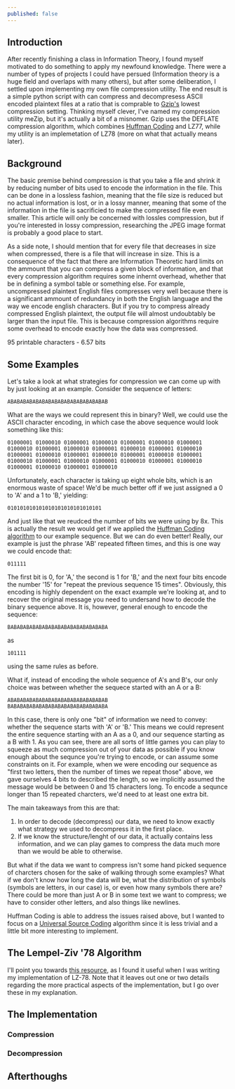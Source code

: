 ```yaml
---
published: false
---
```

## Introduction

After recently finishing a class in Information Theory, I found myself motivated to do something to apply my newfound knowledge. There were a number of types of projects I could have persued (Information theory is a huge field and overlaps with many others), but after some deliberation, I settled upon implementing my own file compression utility. The end result is a simple python script with can compress and decompresess ASCII encoded plaintext files at a ratio that is comprable to [Gzip's](http://www.gzip.org/)  lowest compression setting. Thinking myself clever, I've named my compression utility meZip, but it's actually a bit of a misnomer. Gzip uses the DEFLATE compression algorithm, which combines [Huffman Coding](http://www.geeksforgeeks.org/greedy-algorithms-set-3-huffman-coding/) and LZ77, while my utility is an implemetation of LZ78 (more on what that actually means later).

## Background

The basic premise behind compression is that you take a file and shrink it by reducing number of bits used to encode the information in the file. This can be done in a lossless fashion, meaning that the file size is reduced but no actual information is lost, or in a lossy manner, meaning that some of the information in the file is sacrificied to make the compressed file even smaller. This article will only be concerned with lossles compression, but if you're interested in lossy compression, researching the JPEG image format is probably a good place to start.

As a side note, I should mention that for every file that decreases in size when compressed, there is a file that will increase in size. This is a consequence of the fact that there are Information Theoretic hard limits on the ammount that you can compress a given block of information, and that every compression algorithm requires some inhernt overhead, whether that be in defining a symbol table or something else. For example, uncompressed plaintext English files compresses very well because there is a significant ammount of redundancy in both the English language and the way we encode english characters. But if you try to compress already compressed English plaintext, the output file will almost undoubtably be larger than the input file. This is because compression algorithms require some overhead to encode exactly how the data was compressed.

95 printable characters - 6.57 bits

## Some Examples

Let's take a look at what strategies for compression we can come up with by just looking at an example. Consider the sequence of letters:

	ABABABABABABABABABABABABABABABAB

What are the ways we could represent this in binary? Well, we could use the ASCII character encoding, in which case the above sequence would look something like this:

	01000001 01000010 01000001 01000010 01000001 01000010 01000001 01000010 01000001 01000010 01000001 01000010 01000001 01000010 01000001 01000010 01000001 01000010 01000001 01000010 01000001 01000010 01000001 01000010 01000001 01000010 01000001 01000010 01000001 01000010 01000001 01000010

Unfortunately, each character is taking up eight whole bits, which is an enormous waste of space! We'd be much better off if we just assigned a 0 to 'A' and a 1 to 'B,' yielding:

	010101010101010101010101010101

And just like that we reudced the number of bits we were using by 8x. This is actually the result we would get if we applied the [Huffman Coding algorithm](https://en.wikipedia.org/wiki/Huffman_coding) to our example sequence. But we can do even better! Really, our example is just the phrase 'AB' repeated fifteen times, and this is one way we could encode that:

	011111

The first bit is 0, for 'A,' the second is 1 for 'B,' and the next four bits encode the number '15' for "repeat the previous sequence 15 times". Obviously, this encoding is highly dependent on the exact example we're looking at, and to recover the original message you need to undersand how to decode the binary sequence above. It is, however, general enough to encode the sequence:

	BABABABABABABABABABABABABABABABA

as

	101111
    
using the same rules as before.
    
What if, instead of encoding the whole sequence of A's and B's, our only choice was between whether the sequece started with an A or a B:

	ABABABABABABABABABABABABABABABAB
	BABABABABABABABABABABABABABABABA

In this case, there is only one "bit" of information we need to convey: whether the sequence starts with 'A' or 'B.' This means we could represent the entire sequence starting with an A as a 0, and our sequence starting as a B with 1. As you can see, there are all sorts of little games you can play to squeeze as much compression out of your data as possible if you know enough about the sequnce you're trying to encode, or can assume some constraints on it. For example, when we were encoding our sequence as "first two letters, then the number of times we repeat those" above, we gave ourselves 4 bits to described the length, so we implicitly assumed the message would be between 0 and 15 characters long. To encode a sequnce longer than 15 repeated charcters, we'd need to at least one extra bit.

The main takeaways from this are that:

1. In order to decode (decompress) our data, we need to know exactly what strategy we used to decompress it in the first place.
2. If we know the structure/lenght of our data, it actually contains less information, and we can play games to compress the data much more than we would be able to otherwise.

But what if the data we want to compress isn't some hand picked sequence of charcters chosen for the sake of walking through some examples? What if we don't know how long the data will be, what the distribution of symbols (symbols are letters, in our case) is, or even how many symbols there are? There could be more than just A or B in some text we want to compress; we have to consider other letters, and also things like newlines.

Huffman Coding is able to address the issues raised above, but I wanted to focus on a [Universal Source Coding](http://www.eit.lth.se/fileadmin/eit/courses/eit080/InfoTheorySH/InfoTheoryPart2a.pdf) algorithm since it is less trivial and a little bit more interesting to implement.

## The Lempel-Ziv '78 Algorithm

I'll point you towards [this resource](http://math.mit.edu/~goemans/18310S15/lempel-ziv-notes.pdf), as I found it useful when I was writing my implementation of LZ-78. Note that it leaves out one or two details regarding the more practical aspects of the implementation, but I go over these in my explanation.

## The Implementation

### Compression

### Decompression

## Afterthoughs

